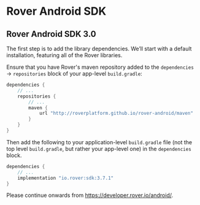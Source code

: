 # Rover Android SDK

## Rover Android SDK 3.0

The first step is to add the library dependencies. We’ll start with a default
installation, featuring all of the Rover libraries.

Ensure that you have Rover's maven repository added to the `dependencies` →
`repositories` block of your app-level `build.gradle`:

```groovy
dependencies {
    // ...
    repositories {
        // ...
        maven {
            url "http://roverplatform.github.io/rover-android/maven"
        }
    }
}
```

Then add the following to your application-level `build.gradle` file (not the
top level `build.gradle`, but rather your app-level one) in the `dependencies`
block.

```groovy
dependencies {
    // ...
    implementation "io.rover:sdk:3.7.1"
}
```

Please continue onwards from https://developer.rover.io/android/.

